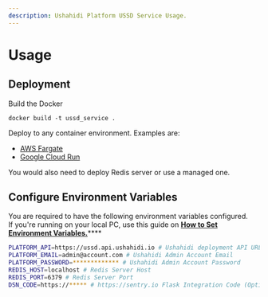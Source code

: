 ```yaml
---
description: Ushahidi Platform USSD Service Usage.
---
```


# Usage

## Deployment

Build the Docker 

```text
docker build -t ussd_service .
```

Deploy to any container environment. Examples are:

* [AWS Fargate](https://aws.amazon.com/fargate/)
* [Google Cloud Run](https://cloud.google.com/run/)

You would also need to deploy Redis server or use a managed one.

## Configure Environment Variables

You are required to have the following environment variables configured.  
If you're running on your local PC, use this guide on [**How to Set Environment Variables.**](https://www.twilio.com/blog/2017/01/how-to-set-environment-variables.html)\*\*\*\*

```bash
PLATFORM_API=https://ussd.api.ushahidi.io # Ushahidi deployment API URL
PLATFORM_EMAIL=admin@account.com # Ushahidi Admin Account Email
PLATFORM_PASSWORD=************* # Ushahidi Admin Account Password
REDIS_HOST=localhost # Redis Server Host
REDIS_PORT=6379 # Redis Server Port
DSN_CODE=https://***** # https://sentry.io Flask Integration Code (Optional)
```

